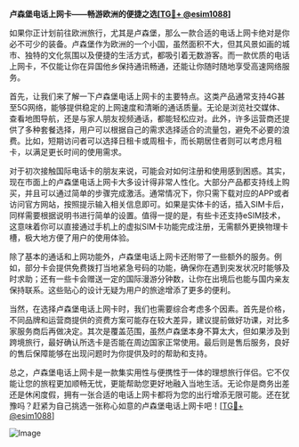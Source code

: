 **卢森堡电话上网卡——畅游欧洲的便捷之选[[TG💪+ @esim1088](https://t.me/s/esim1088)]**

如果你正计划前往欧洲旅行，尤其是卢森堡，那么一款合适的电话上网卡绝对是你必不可少的装备。卢森堡作为欧洲的一个小国，虽然面积不大，但其风景如画的城市、独特的文化氛围以及便捷的生活方式，都吸引着无数游客。而一款优质的电话上网卡，不仅能让你在异国他乡保持通讯畅通，还能让你随时随地享受高速网络服务。

首先，让我们来了解一下卢森堡电话上网卡的主要特点。这类产品通常支持4G甚至5G网络，能够提供稳定的上网速度和清晰的通话质量。无论是浏览社交媒体、查看地图导航，还是与家人朋友视频通话，都能轻松应对。此外，许多运营商还提供了多种套餐选择，用户可以根据自己的需求选择适合的流量包，避免不必要的浪费。比如，短期访问者可以选择日租卡或周租卡，而长期居住者则可以考虑月租卡，以满足更长时间的使用需求。

对于初次接触国际电话卡的朋友来说，可能会对如何注册和使用感到困惑。其实，现在市面上的卢森堡电话上网卡大多设计得非常人性化。大部分产品都支持线上购买，并且可以通过简单的步骤完成激活。通常情况下，你只需下载对应的APP或者访问官方网站，按照提示输入相关信息即可。如果是实体卡的话，插入SIM卡后，同样需要根据说明书进行简单的设置。值得一提的是，有些卡还支持eSIM技术，这意味着你可以直接通过手机上的虚拟SIM卡功能完成注册，无需额外更换物理卡槽，极大地方便了用户的使用体验。

除了基本的通话和上网功能外，卢森堡电话上网卡还附带了一些额外的服务。例如，部分卡会提供免费拨打当地紧急号码的功能，确保你在遇到突发状况时能够及时求助；还有一些卡会赠送一定的国际漫游分钟数，让你在出境后也能与国内亲友保持联系。这些贴心的设计无疑为用户的旅途增添了更多的便利。

当然，在选择卢森堡电话上网卡时，我们也需要综合考虑多个因素。首先是价格，不同品牌和运营商提供的资费方案可能存在较大差异，建议提前做好功课，对比多家服务商后再做决定。其次是覆盖范围，虽然卢森堡本身不算太大，但如果涉及到跨境旅行，最好确认所选卡是否能在周边国家正常使用。最后则是售后服务，良好的售后保障能够在出现问题时为你提供及时的帮助和支持。

总之，卢森堡电话上网卡是一款集实用性与便携性于一体的理想旅行伴侣。它不仅能让您的旅程更加顺畅无忧，更能帮助您更好地融入当地生活。无论你是商务出差还是休闲度假，拥有一张合适的电话上网卡都将为您的出行增添无限可能。还在犹豫吗？赶紧为自己挑选一张称心如意的卢森堡电话上网卡吧！[[TG💪+ @esim1088](https://t.me/s/esim1088)] 

![Image](https://i.postimg.cc/4NQfJmqS/Snipaste-2025-05-13-00-14-12.png)